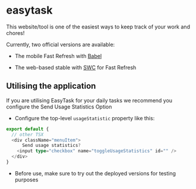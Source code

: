 # easytask

This website/tool is one of the easiest ways to keep track of your work and chores!

Currently, two official versions are available:

- The mobile Fast Refresh with [Babel](https://babeljs.io/)

- The web-based stable with [SWC](https://swc.rs/) for Fast Refresh

## Utilising the application

If you are utilising EasyTask for your daily tasks we recommend you configure the Send Usage Statistics Option

- Configure the top-level `usageStatistic` property like this:

```typescript
export default {
  // other TSX
  <div className="menuItem">
      Send usage statistics?
    <input type="checkbox" name="toggleUsageStatistics" id="" />
  </div>
}
```

- Before use, make sure to try out the deployed versions for testing purposes
